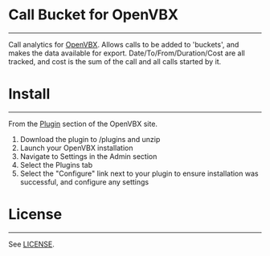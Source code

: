 # Call Bucket for OpenVBX
-----------------------------
Call analytics for [OpenVBX][1]. Allows calls to be added to 'buckets', and
makes the data available for export. Date/To/From/Duration/Cost are all
tracked, and cost is the sum of the call and all calls started by it.

[1]: http://openvbx.org/

# Install
-----------------------------
From the [Plugin][3] section of the OpenVBX site.

1. Download the plugin to /plugins and unzip
2. Launch your OpenVBX installation
3. Navigate to Settings in the Admin section
4. Select the Plugins tab
5. Select the "Configure" link next to your plugin to ensure installation was successful, and configure any settings

[3]: http://openvbx.org/plugins/

# License
-----------------------------
See [LICENSE](http://github.com/tjlytle/OpenVBX-CallBucket/blob/master/LICENSE).
